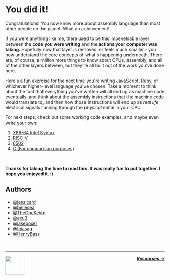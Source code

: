 # You did it!

Congratulations! You now know more about assembly language than most other people on the planet. What an achievement!

If you were anything like me, there used to be this impenetrable layer between the **code you were writing** and the **actions your computer was taking**. Hopefully now that layer is removed, or feels much smaller - you now understand the core concepts of what's happening underneath. There are, of course, a million more things to know about CPUs, assembly, and all of the other layers between, but they're all built out of the work you've done here.

Here's a fun exercise for the next time you're writing JavaScript, Ruby, or whichever higher-level language you've chosen. Take a moment to think about the fact that everything you've written will all end up as machine code eventually, and think about the assembly instructions that the machine code would translate to, and then how those instructions will end up as _real life_ electrical signals running through the _physical_ metal in your CPU.

For next steps, check out some working code examples, and maybe even write your own:

1. [X86-64 Intel Syntax](/code/x86-intel/)
1. [RISC-V](/code/riscv/)
1. [6502](/code/6502/)
1. [C (For comparison purposes)](/code/c/)

<br />

**Thanks for taking the time to read this. It was really fun to put together. I hope you enjoyed it. :)**

## Authors

- [@jessicard](https://github.com/jessicard)
- [@bellesea](https://github.com/bellesea)
- [@TheOneKevin](https://github.com/theonekevin)
- [@exu3](https://github.com/exu3)
- [@jakeboxer](https://github.com/jakeboxer)
- [@tejasag](https://github.com/tejasag)
- [@HenryBass](https://github.com/HenryBass)

<br />

---

<a href="/guide/math/boolean-logic.md">
  <picture>
    <source media="(prefers-color-scheme: dark)" srcset="https://cloud-5aq8uo1rv-hack-club-bot.vercel.app/0backd.png">
    <img align="left" width="60" src="https://cloud-5v3nvbscw-hack-club-bot.vercel.app/0backl.png" />
  </picture>
</a>

<p align="right">
  <em>
    <b>
      <a href="/guide/resources.md">
        Resources →
      </a>
    </b>
  </em>
</p>
